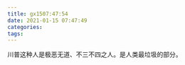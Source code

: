 ```yaml
---
title: gx1507:47:54
date: 2021-01-15 07:47:49
categories:
tags:
---
```

川普这种人是极恶无道、不三不四之人。是人类最垃圾的部分。
